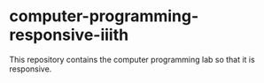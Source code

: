 # computer-programming-responsive-iiith

This repository contains the computer programming lab so
that it is responsive. 
